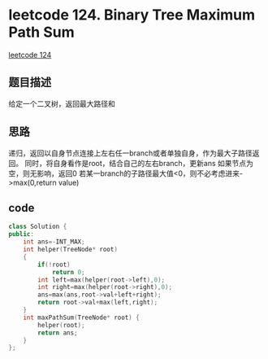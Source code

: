 # leetcode 124. Binary Tree Maximum Path Sum
[leetcode 124](https://leetcode.com/problems/binary-tree-maximum-path-sum/)

## 题目描述
给定一个二叉树，返回最大路径和

## 思路
递归，返回以自身节点连接上左右任一branch或者单独自身，作为最大子路径返回。
同时，将自身看作是root，结合自己的左右branch，更新ans
如果节点为空，则无影响，返回0
若某一branch的子路径最大值<0，则不必考虑进来->max(0,return value)

## code
~~~cpp
class Solution {
public:
    int ans=-INT_MAX;
    int helper(TreeNode* root)
    {
        if(!root)
            return 0;
        int left=max(helper(root->left),0);
        int right=max(helper(root->right),0);
        ans=max(ans,root->val+left+right);
        return root->val+max(left,right);
    }
    int maxPathSum(TreeNode* root) {
        helper(root);
        return ans;
    }
};
~~~